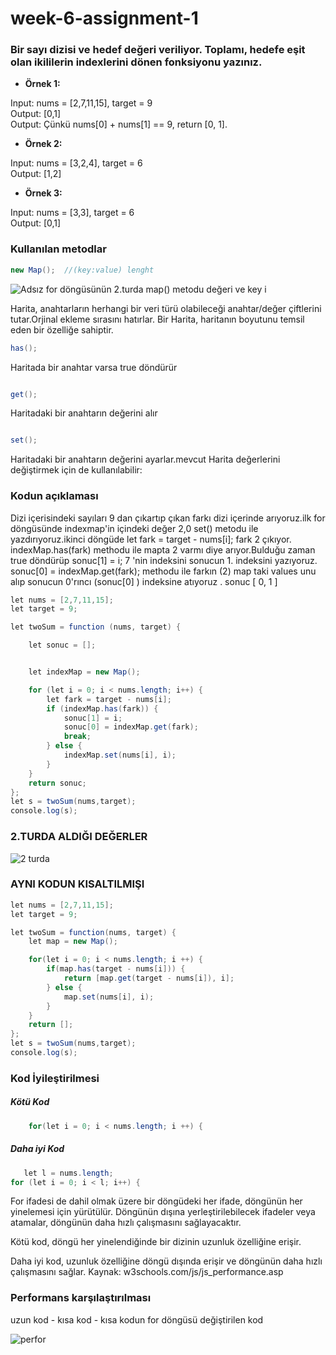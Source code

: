 # week-6-assignment-1

### Bir sayı dizisi ve hedef değeri veriliyor. Toplamı, hedefe eşit olan ikililerin indexlerini dönen fonksiyonu yazınız.

- **Örnek 1:**

Input: nums = [2,7,11,15], target = 9\
Output: [0,1]\
Output: Çünkü nums[0] + nums[1] == 9,  return [0, 1].

- **Örnek 2:**

Input: nums = [3,2,4], target = 6\
Output: [1,2]

- **Örnek 3:**

Input: nums = [3,3], target = 6\
Output: [0,1]
 
### Kullanılan metodlar
```cs
new Map();  //(key:value) lenght
```
![Adsız](https://user-images.githubusercontent.com/67828030/151071214-dcef0700-4157-4016-adce-cb1a394bf458.png)
for döngüsünün 2.turda map() metodu değeri ve key i

Harita, anahtarların herhangi bir veri türü olabileceği anahtar/değer çiftlerini tutar.Orjinal ekleme sırasını hatırlar. Bir Harita, haritanın boyutunu temsil eden bir özelliğe sahiptir.

```cs
has();
```
Haritada bir anahtar varsa true döndürür


```cs

get();

```
Haritadaki bir anahtarın değerini alır

```cs

set();

```
Haritadaki bir anahtarın değerini ayarlar.mevcut Harita değerlerini değiştirmek için de kullanılabilir:


###  Kodun açıklaması

Dizi içerisindeki sayıları 9 dan çıkartıp çıkan farkı dizi içerinde arıyoruz.ilk for döngüsünde indexmap'in içindeki değer 2,0 set() metodu ile yazdırıyoruz.ikinci döngüde 
 let fark = target - nums[i];  fark 2 çıkıyor. indexMap.has(fark) methodu ile mapta 2 varmı diye arıyor.Bulduğu zaman true döndürüp sonuc[1] = i; 7 'nin indeksini sonucun 1. indeksini yazıyoruz. sonuc[0] = indexMap.get(fark);  methodu ile farkın (2) map taki  values unu alıp sonucun 0'rıncı (sonuc[0] ) indeksine atıyoruz .
 sonuc [ 0, 1 ]

```cs
let nums = [2,7,11,15];
let target = 9;

let twoSum = function (nums, target) {

    let sonuc = [];


    let indexMap = new Map();

    for (let i = 0; i < nums.length; i++) {
        let fark = target - nums[i];
        if (indexMap.has(fark)) {
            sonuc[1] = i;
            sonuc[0] = indexMap.get(fark);
            break;
        } else {
            indexMap.set(nums[i], i);
        }
    }
    return sonuc;
};
let s = twoSum(nums,target);
console.log(s);
```
###  2.TURDA ALDIĞI DEĞERLER
![2 turda](https://user-images.githubusercontent.com/67828030/151071972-735a8022-f6fe-4e0c-9a5d-73ac89ac317f.PNG)


###  AYNI KODUN KISALTILMIŞI
```cs
let nums = [2,7,11,15];
let target = 9;

let twoSum = function(nums, target) {
    let map = new Map();

    for(let i = 0; i < nums.length; i ++) {
        if(map.has(target - nums[i])) {
            return [map.get(target - nums[i]), i];
        } else {
            map.set(nums[i], i);
        }
    }
    return [];
};
let s = twoSum(nums,target);
console.log(s);
```
###  Kod İyileştirilmesi
#####  Kötü Kod
```cs
    for(let i = 0; i < nums.length; i ++) {
```
#####  Daha iyi Kod
```cs
   let l = nums.length;
for (let i = 0; i < l; i++) {
```

For ifadesi de dahil olmak üzere bir döngüdeki her ifade, döngünün her yinelemesi için yürütülür.
Döngünün dışına yerleştirilebilecek ifadeler veya atamalar, döngünün daha hızlı çalışmasını sağlayacaktır.

Kötü kod, döngü her yinelendiğinde bir dizinin uzunluk özelliğine erişir.

Daha iyi kod, uzunluk özelliğine döngü dışında erişir ve döngünün daha hızlı çalışmasını sağlar.
Kaynak:  w3schools.com/js/js_performance.asp
###  Performans karşılaştırılması
uzun kod - kısa kod - kısa kodun for döngüsü değiştirilen kod 

![perfor](https://user-images.githubusercontent.com/67828030/151076109-f34b2905-80ab-413a-bed3-d4116e9eb883.PNG)

